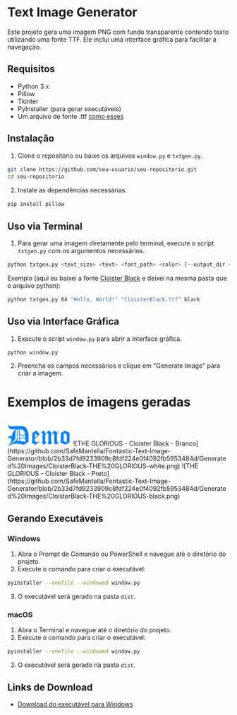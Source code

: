 
# Text Image Generator

Este projeto gera uma imagem PNG com fundo transparente contendo texto utilizando uma fonte TTF. Ele inclui uma interface gráfica para facilitar a navegação.

## Requisitos

- Python 3.x
- Pillow
- Tkinter
- PyInstaller (para gerar executáveis)
- Um arquivo de fonte .ttf [como esses](https://www.dafont.com/ttf.d592)

## Instalação

1. Clone o repositório ou baixe os arquivos `window.py` e `txtgen.py`.

```sh
git clone https://github.com/seu-usuario/seu-repositorio.git
cd seu-repositorio
```

2. Instale as dependências necessárias.

```sh
pip install pillow
```

## Uso via Terminal

1. Para gerar uma imagem diretamente pelo terminal, execute o script `txtgen.py` com os argumentos necessários.

```sh
python txtgen.py <text_size> <text> <font_path> <color> [--output_dir <output_dir>]
```

Exemplo (aqui eu baixei a fonte [Cloister Black](https://www.dafont.com/pt/cloister-black.font) e deixei na mesma pasta que o arquivo python):

```sh
python txtgen.py 64 "Hello, World!" "CloisterBlack.ttf" black
```

## Uso via Interface Gráfica

1. Execute o script `window.py` para abrir a interface gráfica.

```sh
python window.py
```

2. Preencha os campos necessários e clique em "Generate Image" para criar a imagem.

# Exemplos de imagens geradas
<img src="https://github.com/SafeMantella/Fontastic-Text-Image-Generator/blob/2b33d7fd9233909c8fdf224e0f4092fb5953484d/Generated%20Images/CloisterBlack-Demo-%230080ff.png" alt="Texto alternativo" height="64"/>
![THE GLORIOUS - Cloister Black - Branco](https://github.com/SafeMantella/Fontastic-Text-Image-Generator/blob/2b33d7fd9233909c8fdf224e0f4092fb5953484d/Generated%20Images/CloisterBlack-THE%20GLORIOUS-white.png)
![THE GLORIOUS - Cloister Black - Preto](https://github.com/SafeMantella/Fontastic-Text-Image-Generator/blob/2b33d7fd9233909c8fdf224e0f4092fb5953484d/Generated%20Images/CloisterBlack-THE%20GLORIOUS-black.png)


## Gerando Executáveis

### Windows

1. Abra o Prompt de Comando ou PowerShell e navegue até o diretório do projeto.
2. Execute o comando para criar o executável:

```sh
pyinstaller --onefile --windowed window.py
```

3. O executável será gerado na pasta `dist`.

### macOS

1. Abra o Terminal e navegue até o diretório do projeto.
2. Execute o comando para criar o executável:

```sh
pyinstaller --onefile --windowed window.py
```

3. O executável será gerado na pasta `dist`.

## Links de Download

- [Download do executável para Windows](https://github.com/SafeMantella/Fontastic-Text-Image-Generator/releases/download/App/Fontastic.exe)
